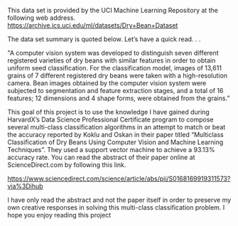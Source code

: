 This data set is provided by the UCI Machine Learning Repository at the following web address.
https://archive.ics.uci.edu/ml/datasets/Dry+Bean+Dataset

The data set summary is quoted below. Let’s have a quick read. . .

"A computer vision system was developed to distinguish seven different registered varieties of dry beans with
similar features in order to obtain uniform seed classification. For the classification model, images of 13,611
grains of 7 different registered dry beans were taken with a high-resolution camera. Bean images obtained by
the computer vision system were subjected to segmentation and feature extraction stages, and a total of 16
features; 12 dimensions and 4 shape forms, were obtained from the grains.”

This goal of this project is to use the knowledge I have gained during HarvardX’s Data Science Professional
Certificate program to compose several multi-class classification algorithms in an attempt to match or beat
the accuracy reported by Koklu and Oskan in their paper titled “Multiclass Classification of Dry Beans Using
Computer Vision and Machine Learning Techniques”. They used a support vector machine to achieve a
93.13% accuracy rate. You can read the abstract of their paper online at ScienceDirect.com by following this
link.

https://www.sciencedirect.com/science/article/abs/pii/S0168169919311573?via%3Dihub

I have only read the abstract and not the paper itself in order to preserve my own creative responses in
solving this multi-class classification problem. I hope you enjoy reading this project
